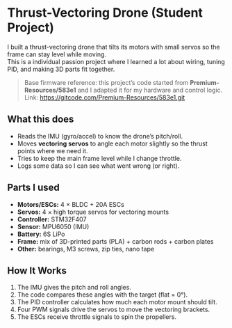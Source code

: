# Thrust-Vectoring Drone (Student Project)

I built a thrust-vectoring drone that tilts its motors with small servos so the frame can stay level while moving.  
This is a individual passion project where I learned a lot about wiring, tuning PID, and making 3D parts fit together.

> Base firmware reference: this project’s code started from **Premium-Resources/583e1** and I adapted it for my hardware and control logic.  
> Link: https://gitcode.com/Premium-Resources/583e1.git

## What this does

- Reads the IMU (gyro/accel) to know the drone’s pitch/roll.
- Moves **vectoring servos** to angle each motor slightly so the thrust points where we need it.
- Tries to keep the main frame level while I change throttle.
- Logs some data so I can see what went wrong (or right).

## Parts I used

- **Motors/ESCs:** 4 × BLDC + 20A ESCs  
- **Servos:** 4 × high torque servos for vectoring mounts  
- **Controller:** STM32F407  
- **Sensor:** MPU6050 (IMU)  
- **Battery:** 6S LiPo  
- **Frame:** mix of 3D-printed parts (PLA) + carbon rods + carbon plates  
- **Other:** bearings, M3 screws, zip ties, nano tape

## How It Works

1. The IMU gives the pitch and roll angles.  
2. The code compares these angles with the target (flat = 0°).  
3. The PID controller calculates how much each motor mount should tilt.  
4. Four PWM signals drive the servos to move the vectoring brackets.  
5. The ESCs receive throttle signals to spin the propellers.

